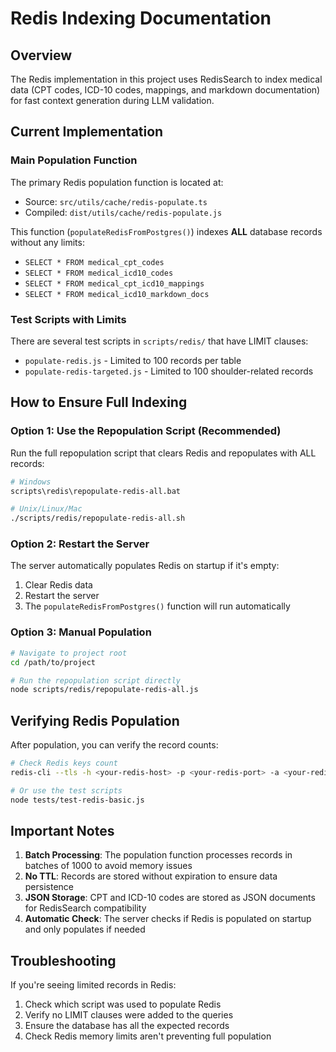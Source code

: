 # Redis Indexing Documentation

## Overview
The Redis implementation in this project uses RedisSearch to index medical data (CPT codes, ICD-10 codes, mappings, and markdown documentation) for fast context generation during LLM validation.

## Current Implementation

### Main Population Function
The primary Redis population function is located at:
- Source: `src/utils/cache/redis-populate.ts`
- Compiled: `dist/utils/cache/redis-populate.js`

This function (`populateRedisFromPostgres()`) indexes **ALL** database records without any limits:
- `SELECT * FROM medical_cpt_codes`
- `SELECT * FROM medical_icd10_codes`
- `SELECT * FROM medical_cpt_icd10_mappings`
- `SELECT * FROM medical_icd10_markdown_docs`

### Test Scripts with Limits
There are several test scripts in `scripts/redis/` that have LIMIT clauses:
- `populate-redis.js` - Limited to 100 records per table
- `populate-redis-targeted.js` - Limited to 100 shoulder-related records

## How to Ensure Full Indexing

### Option 1: Use the Repopulation Script (Recommended)
Run the full repopulation script that clears Redis and repopulates with ALL records:

```bash
# Windows
scripts\redis\repopulate-redis-all.bat

# Unix/Linux/Mac
./scripts/redis/repopulate-redis-all.sh
```

### Option 2: Restart the Server
The server automatically populates Redis on startup if it's empty:
1. Clear Redis data
2. Restart the server
3. The `populateRedisFromPostgres()` function will run automatically

### Option 3: Manual Population
```bash
# Navigate to project root
cd /path/to/project

# Run the repopulation script directly
node scripts/redis/repopulate-redis-all.js
```

## Verifying Redis Population

After population, you can verify the record counts:

```bash
# Check Redis keys count
redis-cli --tls -h <your-redis-host> -p <your-redis-port> -a <your-redis-password> DBSIZE

# Or use the test scripts
node tests/test-redis-basic.js
```

## Important Notes

1. **Batch Processing**: The population function processes records in batches of 1000 to avoid memory issues
2. **No TTL**: Records are stored without expiration to ensure data persistence
3. **JSON Storage**: CPT and ICD-10 codes are stored as JSON documents for RedisSearch compatibility
4. **Automatic Check**: The server checks if Redis is populated on startup and only populates if needed

## Troubleshooting

If you're seeing limited records in Redis:
1. Check which script was used to populate Redis
2. Verify no LIMIT clauses were added to the queries
3. Ensure the database has all the expected records
4. Check Redis memory limits aren't preventing full population